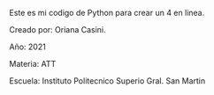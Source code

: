 Este es mi codigo de Python para crear un 4 en linea.

Creado por: Oriana Casini.

Año: 2021

Materia: ATT

Escuela: Instituto Politecnico Superio Gral. San Martin

